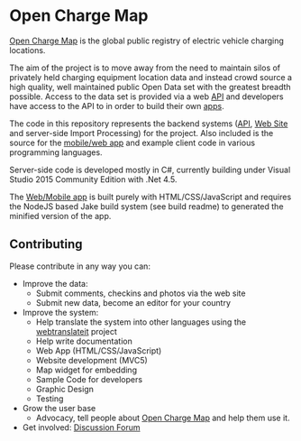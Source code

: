 Open Charge Map
==========

[Open Charge Map](http://openchargemap.org) is the global public registry of electric vehicle charging locations. 

The aim of the project is to move away from the need to maintain silos of privately held charging equipment location data and instead crowd source a high quality, well maintained public Open Data set with the greatest breadth possible. Access to the data set is provided via a web [API](http://openchargemap.org/site/develop/) and developers have access to the API to in order to build their own [apps](http://openchargemap.org/site/develop/apps/).

The code in this repository represents the backend systems ([API](http://openchargemap.org/site/develop/), [Web Site](http://openchargemap.org) and server-side Import Processing) for the project. Also included is the source for the [mobile/web app](http://openchargemap.org/app/) and example client code in various programming languages.

Server-side code is developed mostly in C#, currently building under Visual Studio 2015 Community Edition with .Net 4.5.

The [Web/Mobile app](http://openchargemap.org/app/) is built purely with HTML/CSS/JavaScript and requires the NodeJS based Jake build system (see build readme) to generated the minified version of the app.

Contributing
-----------
Please contribute in any way you can:
  - Improve the data:
    - Submit comments, checkins and photos via the web site
    - Submit new data, become an editor for your country
  - Improve the system:
    - Help translate the system into other languages using the [webtranslateit](https://webtranslateit.com/en/projects/6978-Open-Charge-Map) project 
    - Help write documentation
    - Web App (HTML/CSS/JavaScript)
    - Website development (MVC5)
    - Map widget for embedding
    - Sample Code for developers
    - Graphic Design
    - Testing
  - Grow the user base
    - Advocacy, tell people about [Open Charge Map](http://openchargemap.org) and help them use it.
  - Get involved: [Discussion Forum](http://openchargemap.org/forum/)
